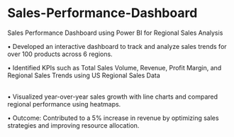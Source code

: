 # Sales-Performance-Dashboard
Sales Performance Dashboard using Power BI for Regional Sales Analysis
<br>

• Developed an interactive dashboard to track and analyze sales trends for over 100 products across 6 regions.
<br>

• Identified KPIs such as Total Sales Volume, Revenue, Profit Margin, and Regional Sales Trends using US
Regional Sales Data

<br>
• Visualized year-over-year sales growth with line charts and compared regional performance using heatmaps.
<br>

• Outcome: Contributed to a 5% increase in revenue by optimizing sales strategies and improving resource
allocation.

